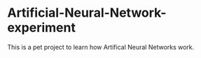 # Artificial-Neural-Network-experiment

This is a pet project to learn how Artifical Neural Networks work. 
